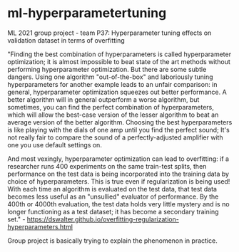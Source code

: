 # ml-hyperparametertuning
ML 2021 group project - team P37:
Hyperparameter tuning effects on validation dataset in terms of overfitting

"Finding the best combination of hyperparameters is called hyperparameter optimization; it is almost impossible to beat state of the art methods without performing hyperparameter optimization. But there are some subtle dangers. Using one algorithm "out-of-the-box" and laboriously tuning hyperparameters for another example leads to an unfair comparison: in general, hyperparameter optimization squeezes out better performance. A better algorithm will in general outperform a worse algorithm, but sometimes, you can find the perfect combination of hyperparameters, which will allow the best-case version of the lesser algorithm to beat an average version of the better algorithm. Choosing the best hyperparameters is like playing with the dials of one amp until you find the perfect sound; It's not really fair to compare the sound of a perfectly-adjusted amplifier with one you use default settings on.

And most vexingly, hyperparameter optimization can lead to overfitting: if a researcher runs 400 experiments on the same train-test splits, then performance on the test data is being incorporated into the training data by choice of hyperparameters. This is true even if regularization is being used! With each time an algorithm is evaluated on the test data, that test data becomes less useful as an "unsullied" evaluator of performance. By the 400th or 4000th evaluation, the test data holds very little mystery and is no longer functioning as a test dataset; it has become a secondary training set." - https://dswalter.github.io/overfitting-regularization-hyperparameters.html

Group project is basically trying to explain the phenomenon in practice. 

